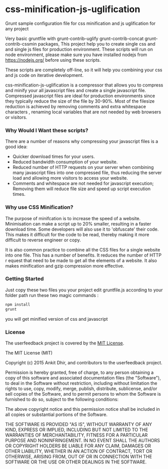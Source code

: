 # css-minification-js-uglification
Grunt sample configuration file for css minification and js uglification for any project

Very basic gruntfile with grunt-contrib-uglify grunt-contrib-concat grunt-contrib-cssmin packages, This project help you to create single css and and single js files for production environment. These scripts will run on node environment, please make sure you have installed nodejs from https://nodejs.org/ before using these scripts.

These scripts are completely off-line, so it will help you combining your css and js code on iterative development. 

css-minification-js-uglification is a compressor that allows you to compress and minify your all javascript files and create a single javascript file. Compressed javascript files are ideal for production environments since they typically reduce the size of the file by 30-90%. Most of the filesize reduction is achieved by removing comments and extra whitespace characters , renaming local variables that are not needed by web browsers or visitors.

### Why Would I Want these scripts?
There are a number of reasons why compressing your javascript files is a good idea:

* Quicker download times for your users.
* Reduced bandwidth consumption of your website.
* Reduced number of HTTP requests on your server when combining many javascript files into one compressed file, thus reducing the server load and allowing more visitors to access your website.
* Comments and whitespace are not needed for javascript execution; Removing them will reduce file size and speed up script execution times.


### Why use CSS Minification?
The purpose of minifcation is to increase the speed of a website. Minimisation can make a script up to 20% smaller, resulting in a faster download time. Some developers will also use it to 'obfuscate' their code. This makes it difficult for the code to be read, thereby making it more difficult to reverse engineer or copy.

It is also common practice to combine all the CSS files for a single website into one file. This has a number of benefits. It reduces the number of HTTP r equest that need to be made to get all the elements of a website. It also makes minification and gzip compression more effective.

### Getting Started

Just copy these two files you your project edit gruntfile.js according to your folder path run these two magic commands :

```html
npm install
grunt
```
you will get minified version of css and javascript


### License
The userfeedback project is covered by the [MIT License](http://opensource.org/licenses/MIT "MIT License").

The MIT License (MIT)

Copyright (c) 2015 Ankit Dhir, and contributors to the userfeedback project.

Permission is hereby granted, free of charge, to any person obtaining a copy
of this software and associated documentation files (the "Software"), to deal
in the Software without restriction, including without limitation the rights
to use, copy, modify, merge, publish, distribute, sublicense, and/or sell
copies of the Software, and to permit persons to whom the Software is
furnished to do so, subject to the following conditions:

The above copyright notice and this permission notice shall be included in
all copies or substantial portions of the Software.

THE SOFTWARE IS PROVIDED "AS IS", WITHOUT WARRANTY OF ANY KIND, EXPRESS OR
IMPLIED, INCLUDING BUT NOT LIMITED TO THE WARRANTIES OF MERCHANTABILITY,
FITNESS FOR A PARTICULAR PURPOSE AND NONINFRINGEMENT. IN NO EVENT SHALL THE
AUTHORS OR COPYRIGHT HOLDERS BE LIABLE FOR ANY CLAIM, DAMAGES OR OTHER
LIABILITY, WHETHER IN AN ACTION OF CONTRACT, TORT OR OTHERWISE, ARISING FROM,
OUT OF OR IN CONNECTION WITH THE SOFTWARE OR THE USE OR OTHER DEALINGS IN
THE SOFTWARE.



